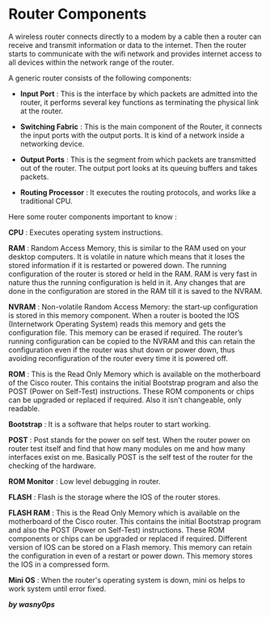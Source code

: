 # Router Components

A wireless router connects directly to a modem by a cable then a router can receive and transmit information or data to the internet. Then the router starts to communicate with the wifi network and provides internet access to all devices within the network range of the router.

A generic router consists of the following components: 

- **Input Port** : This is the interface by which packets are admitted into the router, it performs several key functions as terminating the physical link at the router.

* **Switching Fabric** : This is the main component of the Router, it connects the input ports with the output ports. It is kind of a network inside a networking device.

+ **Output Ports** : This is the segment from which packets are transmitted out of the router. The output port looks at its queuing buffers and takes packets.

- **Routing Processor** : It executes the routing protocols, and works like a traditional CPU.


Here some router components important to know : 

**CPU** :  Executes operating system instructions.

**RAM** : Random Access Memory, this is similar to the RAM used on your desktop computers. It is volatile in nature which means that it loses the stored information if it is restarted or powered down.
The running configuration of the router is stored or held in the RAM. RAM is very fast in nature thus the running configuration is held in it.
Any changes that are done in the configuration are stored in the RAM till it is saved to the NVRAM.

**NVRAM** : Non-volatile Random Access Memory:  the start-up configuration is stored in this memory component. When a router is booted the IOS (Internetwork Operating System) reads this memory and gets the configuration file.
This memory can be erased if required. The router’s running configuration can be copied to the NVRAM and this can retain the configuration even if the router was shut down or power down, thus avoiding reconfiguration of the router every time it is powered off.

**ROM** : This is the Read Only Memory which is available on the motherboard of the Cisco router. This contains the initial Bootstrap program and also the POST (Power on Self-Test) instructions. These ROM components or chips can be upgraded or replaced if required. Also it isn't changeable, only readable.

**Bootstrap** : It is a software that helps router to start working.

**POST** : Post stands for the power on self test. When the router power on router test itself and find that how many modules on me and how many interfaces exist on me. Basically POST is the self test of the router for the checking of the hardware.

**ROM Monitor** : Low level debugging in router.

**FLASH** : Flash is the storage where the IOS of the router stores.

**FLASH RAM** : This is the Read Only Memory which is available on the motherboard of the Cisco router. This contains the initial Bootstrap program and also the POST (Power on Self-Test) instructions. These ROM components or chips can be upgraded or replaced if required. Different version of IOS can be stored on a Flash memory. This memory can retain the configuration in even of a restart or power down. This memory stores the IOS in a compressed form.

**Mini OS** : When the router's operating system is down, mini os helps to work system until error fixed.

**_by wasny0ps_**
